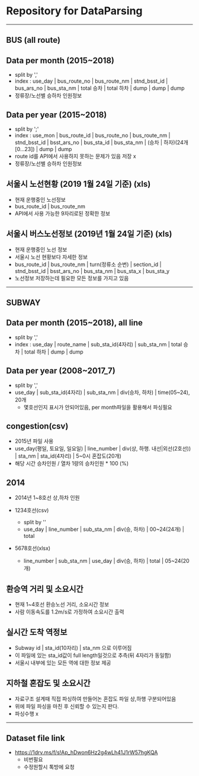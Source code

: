 Repository for DataParsing
==========================

-----------------------------------------------

BUS (all route)
---------------

Data per month (2015~2018)
---------------------------

* split by ','
* index : use_day | bus_route_no | bus_route_nm | stnd_bsst_id | bus_ars_no | bus_sta_nm | total 승차 | total 하차 | dump | dump | dump
* 정류장/노선별 승하차 인원정보

Data per year (2015~2018)
------------------------

* split by ';'
* index : use_mon | bus_route_id | bus_route_no | bus_route_nm | stnd_bsst_id | bsst_ars_no | bus_sta_id | bus_sta_nm | (승차 | 하자)(24개[0...23]) | dump | dump
* route id를 API에서 사용하지 못하는 문제가 있음 저장 x
* 정류장/노선별 승하차 인원정보

서울시 노선현황 (2019 1월 24일 기준) (xls)
-----------------------------------

* 현재 운행중인 노선정보
* bus_route_id | bus_route_nm
* API에서 사용 가능한 9자리로된 정확한 정보

서울시 버스노선정보 (2019년 1월 24일 기준) (xls)
----------------------------------------

* 현재 운행중인 노선 정보
* 서울시 노선 현황보다 자세한 정보
* bus_route_id | bus_route_nm | turn(정류소 순번) | section_id | stnd_bsst_id | bsst_ars_no | bus_sta_nm | bus_sta_x | bus_sta_y
* 노선정보 저장하는데 필요한 모든 정보를 가지고 있음
  
----------------------------------------------

SUBWAY
-----------------

Data per month (2015~2018), all line
--------------------------

* split by ','
* index : use_day | route_name | sub_sta_id(4자리) | sub_sta_nm | total 승차 | total 하차 | dump | dump

Data per year (2008~2017_7)
---------------------------

* split by ','
* use_day | sub_sta_id(4자리) | sub_sta_nm | div(승차, 하차) | time(05~24), 20개
  * 몇호선인지 표시가 안되어있음, per month파일을 활용해서 파싱필요

congestion(csv)
------------

* 2015년 파일 사용
* use_day(평일, 토요일, 일요일) | line_number | div(상, 하행. 내선|외선(2호선)) | sta_nm | sta_id(4자리) | 5~0시 혼잡도(20개)
* 해당 시간 승차인원 / 열차 1량의 승차인원 * 100 (%)

2014
-----

* 2014년 1~8호선 상,하차 인원
* 1234호선(csv)
  * split by ''
  * use_day | line_number | sub_sta_nm | div(승, 하차) | 00~24(24개) | total

* 5678호선(xlsx)
  * line_number | sub_sta_nm | use_day | div(승, 하차) | total | 05~24(20개)

환승역 거리 및 소요시간
----------------------

* 현재 1~4호선 환승노선 거리, 소요시간 정보
* 사람 이동속도를 1.2m/s로 가정하여 소요시간 출력

실시간 도착 역정보
-----------------

* Subway id | sta_id(10자리) | sta_nm 으로 이루어짐
* 이 파일에 있는 sta_id값이 full length일것으로 추측(뒤 4자리가 동일함)
* 서울시 내부에 있는 모든 역에 대한 정보 제공

지하철 혼잡도 및 소요시간
-----------------------

* 자료구조 설계때 직접 파싱하여 만들어논 혼잡도 파일 상,하행 구분되어있음
* 위에 파일 파싱을 마친 후 신뢰할 수 있는지 판다.
* 파싱수행 x

-----------------------------------------------------------------------

Dataset file link
----------------

* <https://1drv.ms/f/s!Ap_hDwon6Hz2g4wLh41J1rW57hgKQA>
  * 비번필요
  * 수정원할시 톡방에 요청